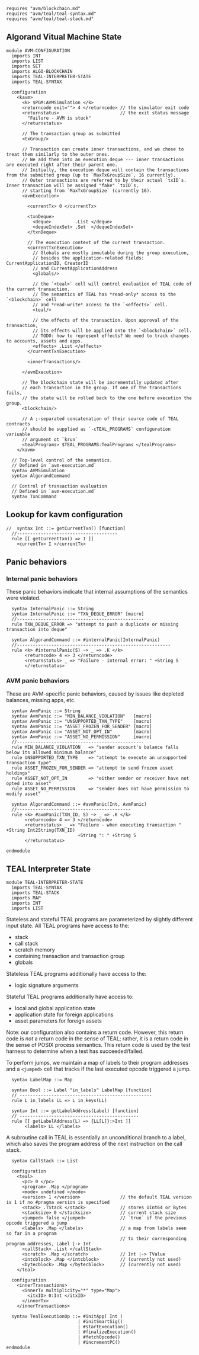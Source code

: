 ```k
requires "avm/blockchain.md"
requires "avm/teal/teal-syntax.md"
requires "avm/teal/teal-stack.md"
```

Algorand Vitual Machine State
-----------------------------

```k
module AVM-CONFIGURATION
  imports INT
  imports LIST
  imports SET
  imports ALGO-BLOCKCHAIN
  imports TEAL-INTERPRETER-STATE
  imports TEAL-SYNTAX

  configuration
    <kavm>
      <k> $PGM:AVMSimulation </k>
      <returncode exit=""> 4 </returncode> // the simulator exit code
      <returnstatus>                       // the exit status message
        "Failure - AVM is stuck"
      </returnstatus>

      // The transaction group as submitted
      <txGroup/>

      // Transaction can create inner transactions, and we chose to treat them similarly to the outer ones.
      // We add them into an execution deque --- inner transactions are executed right after their parent one.
      // Initially, the execution deque will contain the transactions from the submitted group (up to `MaxTxGroupSize`, 16 currently).
      // Outer transactions are referred to by their actual `txID`s. Inner transaction will be assigned "fake" `txID`s,
      // starting from `MaxTxGroupSize` (currently 16).
      <avmExecution>

        <currentTx> 0 </currentTx>

        <txnDeque>
          <deque>         .List </deque>
          <dequeIndexSet> .Set  </dequeIndexSet>
        </txnDeque>

        // The execution context of the current transaction.
        <currentTxnExecution>
          // Globals are mostly immutable during the group execution,
          // besides the application-related fields: CurrentApplicationID, CreatorID
          // and CurrentApplicationAddress
          <globals/>

          // the `<teal>` cell will control evaluation of TEAL code of the current transaction.
          // The semantics of TEAL has *read-only* access to the `<blockchain>` cell
          // and *read-write* access to the `<effects>` cell.
          <teal/>

          // the effects of the transaction. Upon approval of the transaction,
          // its effects will be applied onto the `<blockchain>` cell.
          // TODO: how to represent effects? We need to track changes to accounts, assets and apps.
          <effects> .List </effects>
        </currentTxnExecution>

        <innerTransactions/>

      </avmExecution>

      // The blockchain state will be incrementally updated after
      // each transaction in the group. If one of the transactions fails,
      // the state will be rolled back to the one before execution the group.
      <blockchain/>

      // A ;-separated concatenation of their source code of TEAL contracts
      // should be supplied as `-cTEAL_PROGRAMS` configuration variuable
      // argument ot `krun`
      <tealPrograms> $TEAL_PROGRAMS:TealPrograms </tealPrograms>
    </kavm>

  // Top-level control of the semantics.
  // Defined in `avm-execution.md`
  syntax AVMSimulation
  syntax AlgorandCommand

  // Control of transaction evaluation
  // Defined in `avm-execution.md`
  syntax TxnCommand
```

## Lookup for kavm configuration

```k
//  syntax Int ::= getCurrentTxn() [function]
  //--------------------------------------
  rule [[ getCurrentTxn() => I ]]
    <currentTx> I </currentTx>
```

## Panic behaviors

### Internal panic behaviors

These panic behaviors indicate that internal assumptions of the semantics were violated.

```k
  syntax InternalPanic ::= String
  syntax InternalPanic ::= "TXN_DEQUE_ERROR" [macro]
  //------------------------------------------------
  rule TXN_DEQUE_ERROR => "attempt to push a duplicate or missing transaction into deque"

  syntax AlgorandCommand ::= #internalPanic(InternalPanic)
  //----------------------------------------------------------
  rule <k> #internalPanic(S) ~> _ => .K </k>
       <returncode> 4 => 3 </returncode>
       <returnstatus> _ => "Failure - internal error: " +String S
       </returnstatus>
```

### AVM panic behaviors

These are AVM-specific panic behaviors, caused by issues like depleted balances, missing apps, etc.

```k
  syntax AvmPanic ::= String
  syntax AvmPanic ::= "MIN_BALANCE_VIOLATION"   [macro]
  syntax AvmPanic ::= "UNSUPPORTED_TXN_TYPE"    [macro]
  syntax AvmPanic ::= "ASSET_FROZEN_FOR_SENDER" [macro]
  syntax AvmPanic ::= "ASSET_NOT_OPT_IN"        [macro]
  syntax AvmPanic ::= "ASSET_NO_PERMISSION"     [macro]
  //------------------------------------------------
  rule MIN_BALANCE_VIOLATION   => "sender account's balance falls below its allowed minimum balance"
  rule UNSUPPORTED_TXN_TYPE    => "attempt to execute an unsupported transaction type"
  rule ASSET_FROZEN_FOR_SENDER => "attempt to send frozen asset holdings"
  rule ASSET_NOT_OPT_IN        => "either sender or receiver have not opted into asset"
  rule ASSET_NO_PERMISSION     => "sender does not have permission to modify asset"

  syntax AlgorandCommand ::= #avmPanic(Int, AvmPanic)
  //-------------------------------------------
  rule <k> #avmPanic(TXN_ID, S) ~> _ => .K </k>
       <returncode> 4 => 3 </returncode>
       <returnstatus> _ => "Failure - when executing transaction " +String Int2String(TXN_ID)
                           +String ": " +String S
       </returnstatus>

endmodule
```

TEAL Interpreter State
----------------------

```k
module TEAL-INTERPRETER-STATE
  imports TEAL-SYNTAX
  imports TEAL-STACK
  imports MAP
  imports INT
  imports LIST
```

Stateless and stateful TEAL programs are parameterized by slightly different
input state. All TEAL programs have access to the:

-   stack
-   call stack
-   scratch memory
-   containing transaction and transaction group
-   globals

Stateless TEAL programs additionally have access to the:

-   logic signature arguments

Stateful TEAL programs additionally have access to:

-   local and global application state
-   application state for foreign applications
-   asset parameters for foreign assets

Note: our configuration also contains a return code. However, this return code
is _not_ a return code in the sense of TEAL; rather, it is a return code in the
sense of POSIX process semantics. This return code is used by the test harness
to determine when a test has succeeded/failed.

To perform jumps, we maintain a map of labels to their program addresses and a `<jumped>` cell that tracks if the last executed opcode triggered a jump.

```k
  syntax LabelMap ::= Map

  syntax Bool ::= Label "in_labels" LabelMap [function]
  // --------------------------------------------------
  rule L in_labels LL => L in_keys(LL)

  syntax Int ::= getLabelAddress(Label) [function]
  // ---------------------------------------------
  rule [[ getLabelAddress(L) => {LL[L]}:>Int ]]
       <labels> LL </labels>
```

A subroutine call in TEAL is essentially an unconditional branch to a label, which also saves the program address of the next instruction on the call stack.

```k
  syntax CallStack ::= List
```

```k
  configuration
    <teal>
      <pc> 0 </pc>
      <program> .Map </program>
      <mode> undefined </mode>
      <version> 1 </version>               // the default TEAL version is 1 if no #pragma version is specified
      <stack> .TStack </stack>             // stores UInt64 or Bytes
      <stacksize> 0 </stacksize>           // current stack size
      <jumped> false </jumped>             // `true` if the previous opcode triggered a jump
      <labels> .Map </labels>              // a map from labels seen so far in a program
                                           // to their corresponding program addresses, Label |-> Int
      <callStack> .List </callStack>
      <scratch> .Map </scratch>            // Int |-> TValue
      <intcblock> .Map </intcblock>        // (currently not used)
      <bytecblock> .Map </bytecblock>      // (currently not used)
    </teal>

  configuration
    <innerTransactions>
      <innerTx multiplicity="*" type="Map">
        <itxID> 0:Int </itxID>
      </innerTx>
    </innerTransactions>

  syntax TealExecutionOp ::= #initApp( Int )
                           | #initSmartSig()
                           | #startExecution()
                           | #finalizeExecution()
                           | #fetchOpcode()
                           | #incrementPC()
endmodule
```
